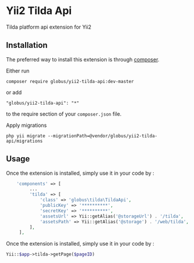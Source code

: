 Yii2 Tilda Api
==============
Tilda platform api extension for Yii2

Installation
------------

The preferred way to install this extension is through [composer](http://getcomposer.org/download/).

Either run

```
composer require globus/yii2-tilda-api:dev-master
```

or add

```
"globus/yii2-tilda-api": "*"
```
to the require section of your `composer.json` file.


Apply migrations

```
php yii migrate --migrationPath=@vendor/globus/yii2-tilda-api/migrations
```

Usage
-----

Once the extension is installed, simply use it in your code by  :

```php
    'components' => [
         ...
         'tilda' => [
             'class' => 'globus\tilda\TildaApi',
             'publicKey' => '**********',
             'secretKey' => '**********',
             'assetsUrl' => Yii::getAlias('@storageUrl') . '/tilda',
             'assetsPath' => Yii::getAlias('@storage') . '/web/tilda',
         ],
     ],
```
Once the extension is installed, simply use it in your code by  :

```php
Yii::$app->tilda->getPage($pageID)
```